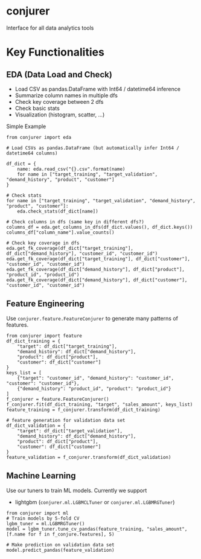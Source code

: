 # conjurer
Interface for all data analytics tools


# Key Functionalities

## EDA (Data Load and Check)

- Load CSV as pandas.DataFrame with Int64 / datetime64 inference 
- Summarize column names in multiple dfs 
- Check key coverage between 2 dfs
- Check basic stats
- Visualization (histogram, scatter, ...)


Simple Example
```
from conjurer import eda

# Load CSVs as pandas.DataFrame (but automatically infer Int64 / datetime64 columns)

df_dict = {
    name: eda.read_csv("{}.csv".format(name)
    for name in ["target_training", "target_validation", "demand_history", "product", "customer"]
}

# Check stats
for name in ["target_training", "target_validation", "demand_history", "product", "customer"]:
    eda.check_stats(df_dict[name])

# Check columns in dfs (same key in different dfs?)
columns_df = eda.get_columns_in_dfs(df_dict.values(), df_dict.keys())
columns_df["column_name"].value_counts()

# Check key coverage in dfs
eda.get_fk_coverage(df_dict["target_training"], df_dict["demand_history"], "customer_id", "customer_id")
eda.get_fk_coverage(df_dict["target_training"], df_dict["customer"], "customer_id", "customer_id")
eda.get_fk_coverage(df_dict["demand_history"], df_dict["product"], "product_id", "product_id")
eda.get_fk_coverage(df_dict["demand_history"], df_dict["customer"], "customer_id", "customer_id")
```

## Feature Engineering

Use `conjurer.feature.FeatureConjurer` to generate many patterns of features.

```
from conjurer import feature
df_dict_training = {
    "target": df_dict["target_training"],
    "demand_history": df_dict["demand_history"],
    "product": df_dict["product"],
    "customer": df_dict["customer"]
}
keys_list = [
    {"target": "customer_id", "demand_history": "customer_id", "customer": "customer_id"},
    {"demand_history": "product_id", "product": "product_id"}
]
f_conjurer = feature.FeatureConjurer()
f_conjurer.fit(df_dict_training, "target", "sales_amount", keys_list)
feature_training = f_conjurer.transform(df_dict_training)

# feature generation for validation data set
df_dict_validation = {
    "target": df_dict["target_validation"],
    "demand_history": df_dict["demand_history"],
    "product": df_dict["product"],
    "customer": df_dict["customer"]
}
feature_validation = f_conjurer.transform(df_dict_validation)
```

## Machine Learning

Use our tuners to train ML models. Currently we support
- lightgbm (`conjurer.ml.LGBMCLTuner` or `conjurer.ml.LGBMRGTuner`)

```
from conjurer import ml
# Train models by 5-fold CV
lgbm_tuner = ml.LGBMRGTuner()
model = lgbm_tuner.tune_cv_pandas(feature_training, "sales_amount", [f.name for f in f_conjure.features], 5)

# Make prediction on validation data set
model.predict_pandas(feature_validation)
```


